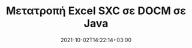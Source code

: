 ---
############################# Static ############################
layout: "autogen-gist"
date: 2021-10-02T14:22:14+03:00
draft: false
path: "el/total/java/conversion/sxc-to-docm/"
other_out_formats: "PDF DOC DOCX DOCM DOT DOTX DOTM TXT RTF HTML HTM MHTML MHT XLS XLSX XLSM XLSB XLT XLTX XLTM XLAM CSV TSV DIF SXC FODS PPT PPTX PPS PPSX PPSM POT POTX PPTM POTM ODT OTT OTP ODP ODS EMZ WMZ SVG SVGZ XPS TEX DCM WMF EMF BMP PNG GIF JPEG TIFF ICO WEBP JP2 TGA PSB PSD EPUB MD XML JSON DICOM FODP JPG"
ad_headline: "Μετατροπή Java SXC σε DOCM"
ad_description: "API μετατροπής εγγράφων SXC σε DOCM για Java | Υποστηρίζονται 100+ μορφές αρχείων"

############################# Head ############################
head_title: "Μετατρέψτε το Excel SXC σε DOCM μέσω Java Spreadsheet Conversion API"
head_description: "100% εγγενής βιβλιοθήκη μετατροπής εγγράφων Java για μετατροπή υπολογιστικού φύλλου Excel SXC σε DOCM και 100+ άλλες μορφές αρχείων εικόνας και εγγράφων σε εφαρμογές Java."

############################# Header ############################
title: "Μετατροπή Excel SXC σε DOCM σε Java"
description: "Χρησιμοποιώντας τη βιβλιοθήκη μετατροπών εγγενών εγγράφων Excel – μετατρέψτε το SXC σε DOCM και 100+ άλλες μορφές αρχείων σε οποιονδήποτε τύπο εφαρμογών που βασίζονται σε Java με μέγιστη ακρίβεια. Εργαστείτε με ένα προηγμένο σύνολο δυνατοτήτων μετατροπής εγγράφων για να παραμείνετε στην εξουσία και να προσαρμόσετε την εμφάνιση των εγγράφων που έχουν μετατραπεί σύμφωνα με τις προτιμήσεις σας. Μετατρέψτε μέσω προγραμματισμού όλες τις δημοφιλείς μορφές φύλλων εργασίας του Excel από και προς έγγραφα Word, παρουσιάσεις PowerPoint, PDF, Photoshop, eBook, μορφές αρχείων web και εικόνας χωρίς τη χρήση εξωτερικού API ή λογισμικού. Σε συνεργασία με το API μετατροπής Java Excel, μετατρέψτε εύκολα ολόκληρο το έγγραφο ταυτόχρονα ή επιλέξτε συγκεκριμένες σελίδες του εγγράφου προέλευσης με βάση το επιλεγμένο εύρος σελίδων ή διαφορετικούς αριθμούς σελίδων για εύκολη μετατροπή σε υποστηριζόμενη μορφή εγγράφου."

############################# SubMenu ############################
submenu:
    enable: false

############################# Content ############################
content:
    enable: true
    block:
    - title_left: "Πώς να μετατρέψετε το SXC σε DOCM σε Java"
      content_left: |
          Εκτελέστε μετατροπή αρχείου SXC σε DOCM σε Java χρησιμοποιώντας τρία απλά βήματα. Προβάλετε το έγγραφο που έχει μετατραπεί ως έχει ή αποδώστε το ως HTML χωρίς καμία εξάρτηση από εξωτερικό λογισμικό.

          -   Δημιουργήστε μια νέα παρουσία της κλάσης **Converter** και φορτώστε το αρχείο SXC
          -   Ορίστε **ConvertOptions** για τον τύπο εγγράφου DOCM
          -   Καλέστε τη μέθοδο **Convert** της παρουσίας κλάσης **Converter** για μετατροπή σε DOCM
          -   Ορίστε επιλογές για το πρόγραμμα προβολής HTML
          -   Δημιουργήστε αντικείμενο **Viewer** για να προβάλετε το μετατρεπόμενο DOCM ως HTML
          
      title_right: "Λήψεις & Οδηγίες Εγκατάστασης"
      content_right: |
          Απαιτείτε χώρους ονομάτων `GroupDocs.Conversion` και `GroupDocs.Viewer` για μετατροπή μεταξύ 100+ εγγράφων και μορφών αρχείων εικόνας όπως PDF, Microsoft Word, Excel, PowerPoint, Project, Visio, Outlook, HTML και διαγράμματα. Εξερευνήστε άλλα [Java API για έγγραφα του Office](https://products.conholdate.com/total/java/) όπως προσφέρονται από το Conholdate.Total.
          
          Αποκτήστε τα αντίστοιχα αρχεία συναρμολόγησης από το [λήψεις](https://downloads.conholdate.com/total/java) ή λάβετε ολόκληρο το πακέτο από το [Maven](https://repository.conholdate.com/webapp/#/artifacts/browse/tree/General/repo) για να προσθέσετε το `Conholdate.Total` απευθείας στον χώρο εργασίας σας.
          
      gisthash: "675fd7fb45acf595fd9f872593eb2899"
      gistfile: "excel-worksheet-to-pdf-conversion.java"
          
    - title_left: "Μετατροπή SXC που προστατεύεται με κωδικό πρόσβασης σε DOCM"
      content_left: |
          Φορτώστε και μετατρέψτε με ακρίβεια έγγραφα που προστατεύονται με κωδικό πρόσβασης στις εφαρμογές σας που βασίζονται σε Java. Το API μετατροπής μορφής αρχείου υποστηρίζει επίσης την απόδοση απομακρυσμένων εγγράφων από διαφορετικές πηγές, συμπεριλαμβανομένων των S3, Blob, FTP, Stream, URL ή τοπικού δίσκου.

          -   Δημιουργήστε νέα παρουσία της κλάσης **Converter** και περάστε τη διαδρομή του εγγράφου προέλευσης
          -   Δημιουργήστε την κατάλληλη κατηγορία **ConvertOptions** π.χ. (PdfConvertOptions, WordProcessingConvertOptions, SpreadsheetConvertOptions κ.λπ.)
          -   Καλέστε τη μέθοδο **Convert** της παρουσίας κλάσης **Converter** και περάστε το όνομα αρχείου για το έγγραφο που μετατράπηκε
        
      title_right: "Εξαγωγή πληροφοριών εγγράφου πηγής"
      content_right: |
          Η δυνατότητα εξαγωγής πληροφοριών εγγράφων όχι μόνο επιτρέπει τη λήψη των βασικών πληροφοριών σχετικά με το αρχείο προέλευσης του εγγράφου, αλλά υποστηρίζει επίσης την εξαγωγή ορισμένων πολύτιμων πληροφοριών σχετικά με τη μορφή αρχείου, όπως ημερομηνίες έναρξης και λήξης έργου ενός αρχείου Microsoft Project, τυχόν περιορισμούς εκτύπωσης σε ένα έγγραφο PDF, λίστα φακέλων που περικλείονται σε ένα αρχείο δεδομένων του Outlook κ.λπ.

          Μετατρέψτε δημοφιλείς μορφές αρχείων εγγράφων σε διαφορετικά λειτουργικά συστήματα, όπως Windows, Linux ή macOS, ενώ χρησιμοποιείτε περιβάλλοντα ανάπτυξης όπως το NetBeans, το IntelliJ IDEA και το Eclipse.
          
      gisthash: "35e23082b8fa43502d6784c38947eef1"
      gistfile: "password-protected-word-document-to-pdf-conversion.java"

    - title_left: "Προσθήκη υδατογραφήματος στο Excel & Μετατροπή σε PDF"
      content_left: |
          Το API μετατροπής εγγράφων Java σάς επιτρέπει να μετατρέπετε με ακρίβεια έγγραφα φύλλου εργασίας του Excel ακριβώς όπως το αρχικό αρχείο και να εφαρμόζετε ένα υδατογράφημα κειμένου στις σελίδες του εγγράφου που έχουν μετατραπεί. Χρησιμοποιήστε επιλογές υδατογραφήματος όπως γραμματοσειρά, χρώμα, πλάτος, ύψος, φόντο και γωνία περιστροφής ενώ προσθέτετε το υδατογράφημα κειμένου σε έγγραφο Excel και μετατρέπετε σε αρχείο PDF.

          -   Δημιουργήστε μια νέα παρουσία της κλάσης **Converter** και φορτώστε το έγγραφο εισόδου
          -   Δημιουργήστε την κατάλληλη κατηγορία **ConvertOptions** π.χ. (PdfConvertOptions, WordProcessingConvertOptions, SpreadsheetConvertOptions κ.λπ.)
          -   Ορίστε την ιδιότητα **Watermark** της παρουσίας **ConvertOptions**
          -   Καθορισμός ιδιοτήτων υδατογραφήματος (χρώμα, πλάτος, κείμενο, ύψος κ.λπ.)
          -   Καλέστε τη μέθοδο **Convert** της κλάσης **Converter** για μετατροπή σε PDF
        
      title_right: "Αποθήκευση αποτελεσμάτων εγγράφων που έχουν μετατραπεί"
      content_right: |
          Σε ορισμένες περιπτώσεις, το μέγεθος του εγγράφου που έχει μετατραπεί είναι μεγαλύτερο και χρειάζεται χρόνος για να μετατραπεί. Η βιβλιοθήκη μετατροπής εγγράφων προσφέρει τη δυνατότητα προσωρινής αποθήκευσης για την αποτελεσματική διαχείριση τέτοιων καταστάσεων και την επιτάχυνση της επαναλαμβανόμενης διαδικασίας μετατροπής. Ενεργοποιήστε τη διεπαφή ICache να λειτουργεί με την εφαρμογή προσαρμοσμένης προσωρινής μνήμης χρησιμοποιώντας το σημείο επέκτασης και ελέγξτε τη μετατροπή της προσωρινής μνήμης, όπως προτιμάτε.

          Το αποτέλεσμα μετατροπής αποθηκεύεται στην τοπική μονάδα δίσκου από προεπιλογή, αλλά κάθε τύπος αποθήκευσης κρυφής μνήμης μπορεί να υποστηριχθεί με την εφαρμογή των κατάλληλων διεπαφών όπως το Amazon S3, το Dropbox, το Google Drive, το Windows Azure, το Reddis ή οποιαδήποτε άλλη.
          
      gisthash: "6999e55b491eea2906d7fefe2e636e33"
      gistfile: "add-watermark-to-excel-worksheet-and-convert-to-pdf.java"
############################# About Formats ############################
about_formats:
    enable: false
############################# More Formats ############################
more_formats:
    enable: true
    auto: false
    other_out_formats: PDF DOC DOCX DOCM DOT DOTX DOTM TXT RTF HTML HTM MHTML MHT XLS XLSX XLSM XLSB XLT XLTX XLTM XLAM CSV TSV DIF SXC FODS PPT PPTX PPS PPSX PPSM POT POTX PPTM POTM ODT OTT OTP ODP ODS EMZ WMZ SVG SVGZ XPS TEX DCM WMF EMF BMP PNG GIF JPEG TIFF ICO WEBP JP2 TGA PSB PSD EPUB MD XML JSON DICOM FODP JPG
############################# Back to top ###############################
back_to_top:
  enable: true
---